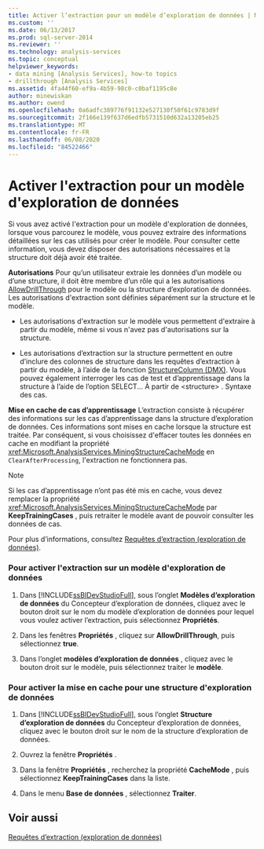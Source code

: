 ```yaml
---
title: Activer l’extraction pour un modèle d’exploration de données | Microsoft Docs
ms.custom: ''
ms.date: 06/13/2017
ms.prod: sql-server-2014
ms.reviewer: ''
ms.technology: analysis-services
ms.topic: conceptual
helpviewer_keywords:
- data mining [Analysis Services], how-to topics
- drillthrough [Analysis Services]
ms.assetid: 4fa44f60-ef9a-4b59-98c0-c0baf1195c8e
author: minewiskan
ms.author: owend
ms.openlocfilehash: 0a6adfc389776f91132e527130f50f61c9783d9f
ms.sourcegitcommit: 2f166e139f637d6edfb5731510d632a13205eb25
ms.translationtype: MT
ms.contentlocale: fr-FR
ms.lasthandoff: 06/08/2020
ms.locfileid: "84522466"
---
```

# <a name="enable-drillthrough-for-a-mining-model"></a>Activer l'extraction pour un modèle d'exploration de données
  Si vous avez activé l'extraction pour un modèle d'exploration de données, lorsque vous parcourez le modèle, vous pouvez extraire des informations détaillées sur les cas utilisés pour créer le modèle. Pour consulter cette information, vous devez disposer des autorisations nécessaires et la structure doit déjà avoir été traitée.  
  
 **Autorisations** Pour qu’un utilisateur extraie les données d’un modèle ou d’une structure, il doit être membre d’un rôle qui a les autorisations [AllowDrillThrough](https://docs.microsoft.com/bi-reference/assl/properties/allowdrillthrough-element-assl) pour le modèle ou la structure d’exploration de données. Les autorisations d'extraction sont définies séparément sur la structure et le modèle.  
  
-   Les autorisations d'extraction sur le modèle vous permettent d'extraire à partir du modèle, même si vous n'avez pas d'autorisations sur la structure.  
  
-   Les autorisations d’extraction sur la structure permettent en outre d’inclure des colonnes de structure dans les requêtes d’extraction à partir du modèle, à l’aide de la fonction [StructureColumn &#40;DMX&#41;](/sql/dmx/structurecolumn-dmx). Vous pouvez également interroger les cas de test et d’apprentissage dans la structure à l’aide de l’option SELECT... À partir de \<structure> . Syntaxe des cas.  
  
 **Mise en cache de cas d’apprentissage** L’extraction consiste à récupérer des informations sur les cas d’apprentissage dans la structure d’exploration de données. Ces informations sont mises en cache lorsque la structure est traitée. Par conséquent, si vous choisissez d'effacer toutes les données en cache en modifiant la propriété <xref:Microsoft.AnalysisServices.MiningStructureCacheMode> en `ClearAfterProcessing`, l'extraction ne fonctionnera pas.  
  
> [!NOTE]  
>  Si les cas d’apprentissage n’ont pas été mis en cache, vous devez remplacer la propriété <xref:Microsoft.AnalysisServices.MiningStructureCacheMode> par **KeepTrainingCases** , puis retraiter le modèle avant de pouvoir consulter les données de cas.  
  
 Pour plus d’informations, consultez [Requêtes d’extraction &#40;exploration de données&#41;](drillthrough-queries-data-mining.md).  
  
### <a name="to-enable-drillthrough-on-a-mining-model"></a>Pour activer l'extraction sur un modèle d'exploration de données  
  
1.  Dans [!INCLUDE[ssBIDevStudioFull](../../includes/ssbidevstudiofull-md.md)], sous l’onglet **Modèles d’exploration de données** du Concepteur d’exploration de données, cliquez avec le bouton droit sur le nom du modèle d’exploration de données pour lequel vous voulez activer l’extraction, puis sélectionnez **Propriétés**.  
  
2.  Dans les fenêtres **Propriétés** , cliquez sur **AllowDrillThrough**, puis sélectionnez **true**.  
  
3.  Dans l’onglet **modèles d’exploration de données** , cliquez avec le bouton droit sur le modèle, puis sélectionnez traiter le **modèle**.  
  
### <a name="to-enable-caching-for-a-mining-structure"></a>Pour activer la mise en cache pour une structure d'exploration de données  
  
1.  Dans [!INCLUDE[ssBIDevStudioFull](../../includes/ssbidevstudiofull-md.md)], sous l’onglet **Structure d’exploration de données** du Concepteur d’exploration de données, cliquez avec le bouton droit sur le nom de la structure d’exploration de données.  
  
2.  Ouvrez la fenêtre **Propriétés** .  
  
3.  Dans la fenêtre **Propriétés** , recherchez la propriété **CacheMode** , puis sélectionnez **KeepTrainingCases** dans la liste.  
  
4.  Dans le menu **Base de données** , sélectionnez **Traiter**.  
  
## <a name="see-also"></a>Voir aussi  
 [Requêtes d’extraction &#40;exploration de données&#41;](drillthrough-queries-data-mining.md)  
  
  
